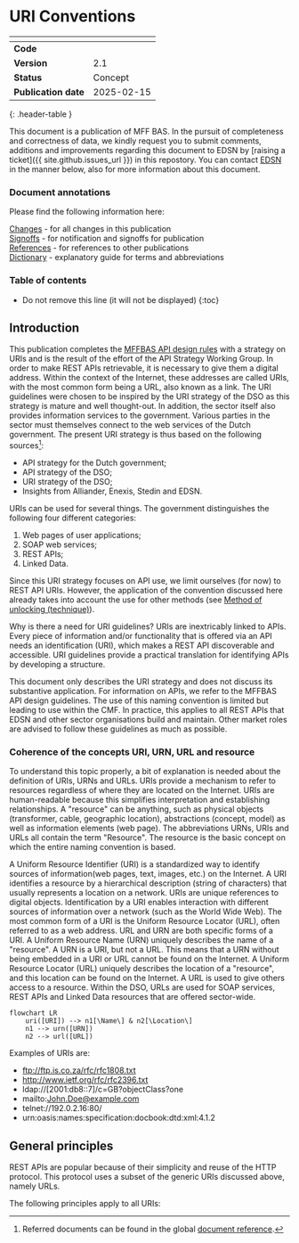 # URI Conventions

| <!-- -->                 | <!-- -->   |
| :-------------------     | :--------- |
| __Code__                 |            |
| __Version__              | 2.1        |
| __Status__               | Concept    |
| __Publication date__     | 2025-02-15 |
{: .header-table }

This document is a publication of MFF BAS. In the pursuit of completeness and correctness of data, we kindly request you to submit comments, additions and improvements regarding this document to EDSN by [raising a ticket]({{ site.github.issues_url }}) in this repostory. You can contact [EDSN](https://www.edsn.nl/contact/) in the manner below, also for more information about this document.

### Document annotations

Please find the following information here:

[Changes](changes.md) - for all changes in this publication\
[Signoffs](signoffs.md) - for notification and signoffs for publication\
[References](../references.md) - for references to other publications\
[Dictionary](../dictionary.md) - explanatory guide for terms and abbreviations

### Table of contents

* Do not remove this line (it will not be displayed)
{:toc}

## Introduction

This publication completes the [MFFBAS API design rules](../api-design-rules) with a strategy on URIs and is the result 
of the effort of the API Strategy Working Group. In order to make REST APIs retrievable, it is necessary to give them a 
digital address. Within the context of the Internet, these addresses are called URIs, with the most common form being a 
URL, also known as a link. The URI guidelines were chosen to be inspired by the URI strategy of the DSO as this strategy 
is mature and well thought-out. In addition, the sector itself also provides information services to the government. 
Various parties in the sector must themselves connect to the web services of the Dutch government. The present URI strategy 
is thus based on the following sources[^1]:
+ API strategy for the Dutch government;
+ API strategy of the DSO;
+ URI strategy of the DSO;
+ Insights from Alliander, Enexis, Stedin and EDSN.


URIs can be used for several things. The government distinguishes the following four different categories:
1. Web pages of user applications;
2. SOAP web services;
3. REST APIs;
4. Linked Data.

Since this URI strategy focuses on API use, we limit ourselves (for now) to REST API URIs. However, the application of the
convention discussed here already takes into account the use for other methods (see [Method of unlocking (technique)]()).

Why is there a need for URI guidelines? URIs are inextricably linked to APIs. Every piece of information and/or functionality 
that is offered via an API needs an identification (URI), which makes a REST API discoverable and accessible. URI guidelines 
provide a practical translation for identifying APIs by developing a structure.

This document only describes the URI strategy and does not discuss its substantive application. For information on APIs, we refer to the MFFBAS API design guidelines. The use of this naming convention 
is limited but leading to use within the CMF. In practice, this applies to all REST APIs that EDSN and other sector organisations build and maintain. Other market roles are advised to follow these guidelines as much as possible.

[^1]: Referred documents can be found in the global [document reference](../references.md).

### Coherence of the concepts URI, URN, URL and resource

To understand this topic properly, a bit of explanation is needed about the definition of URIs, URNs and URLs. URIs provide 
a mechanism to refer to resources regardless of where they are located on the Internet. URIs are human-readable because 
this simplifies interpretation and establishing relationships. A "resource" can be anything, such as physical objects 
(transformer, cable, geographic location), abstractions (concept, model) as well as information elements (web page). The 
abbreviations URNs, URIs and URLs all contain the term "Resource". The resource is the basic concept on which the entire
naming convention is based.

A Uniform Resource Identifier (URI) is a standardized way to identify sources of information(web pages, text, images, etc.) 
on the Internet. A URI identifies a resource by a hierarchical description (string of characters) that usually represents a 
location on a network. URIs are unique references to digital objects. Identification by a URI enables interaction with 
different sources of information over a network (such as the World Wide Web). The most common form of a URI is the Uniform 
Resource Locator (URL), often referred to as a web address. URL and URN are both specific forms of a URI. A Uniform 
Resource Name (URN) uniquely describes the name of a "resource". A URN is a URI, but not a URL. This means that a URN 
without being embedded in a URI or URL cannot be found on the Internet. A Uniform Resource Locator (URL) uniquely describes 
the location of a "resource", and this location can be found on the Internet. A URL is used to give others access to a
resource. Within the DSO, URLs are used for SOAP services, REST APIs and Linked Data resources that are offered sector-wide.

```mermaid
flowchart LR
    uri([URI]) --> n1[\Name\] & n2[\Location\]
	n1 --> urn([URN])
	n2 --> url([URL])
```

Examples of URIs are:
+ ftp://ftp.is.co.za/rfc/rfc1808.txt
+ http://www.ietf.org/rfc/rfc2396.txt
+ ldap://[2001:db8::7]/c=GB?objectClass?one
+ mailto:John.Doe@example.com
+ telnet://192.0.2.16:80/
+ urn:oasis:names:specification:docbook:dtd:xml:4.1.2

## General principles
REST APIs are popular because of their simplicity and reuse of the HTTP protocol. This protocol uses a subset of the generic URIs discussed above, namely URLs.

The following principles apply to all URIs:

<!-- Included as separate rules -->


